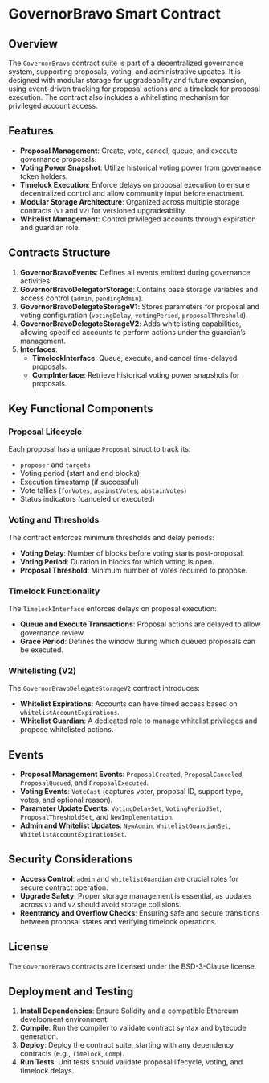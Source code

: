 # GovernorBravo Smart Contract

## Overview
The `GovernorBravo` contract suite is part of a decentralized governance system, supporting proposals, voting, and administrative updates. It is designed with modular storage for upgradeability and future expansion, using event-driven tracking for proposal actions and a timelock for proposal execution. The contract also includes a whitelisting mechanism for privileged account access.

## Features
- **Proposal Management**: Create, vote, cancel, queue, and execute governance proposals.
- **Voting Power Snapshot**: Utilize historical voting power from governance token holders.
- **Timelock Execution**: Enforce delays on proposal execution to ensure decentralized control and allow community input before enactment.
- **Modular Storage Architecture**: Organized across multiple storage contracts (`V1` and `V2`) for versioned upgradeability.
- **Whitelist Management**: Control privileged accounts through expiration and guardian role.

## Contracts Structure

1. **GovernorBravoEvents**: Defines all events emitted during governance activities.
2. **GovernorBravoDelegatorStorage**: Contains base storage variables and access control (`admin`, `pendingAdmin`).
3. **GovernorBravoDelegateStorageV1**: Stores parameters for proposal and voting configuration (`votingDelay`, `votingPeriod`, `proposalThreshold`).
4. **GovernorBravoDelegateStorageV2**: Adds whitelisting capabilities, allowing specified accounts to perform actions under the guardian’s management.
5. **Interfaces**:
   - **TimelockInterface**: Queue, execute, and cancel time-delayed proposals.
   - **CompInterface**: Retrieve historical voting power snapshots for proposals.

## Key Functional Components

### Proposal Lifecycle
Each proposal has a unique `Proposal` struct to track its:
- `proposer` and `targets`
- Voting period (start and end blocks)
- Execution timestamp (if successful)
- Vote tallies (`forVotes`, `againstVotes`, `abstainVotes`)
- Status indicators (canceled or executed)

### Voting and Thresholds
The contract enforces minimum thresholds and delay periods:
- **Voting Delay**: Number of blocks before voting starts post-proposal.
- **Voting Period**: Duration in blocks for which voting is open.
- **Proposal Threshold**: Minimum number of votes required to propose.

### Timelock Functionality
The `TimelockInterface` enforces delays on proposal execution:
- **Queue and Execute Transactions**: Proposal actions are delayed to allow governance review.
- **Grace Period**: Defines the window during which queued proposals can be executed.

### Whitelisting (V2)
The `GovernorBravoDelegateStorageV2` contract introduces:
- **Whitelist Expirations**: Accounts can have timed access based on `whitelistAccountExpirations`.
- **Whitelist Guardian**: A dedicated role to manage whitelist privileges and propose whitelisted actions.

## Events
- **Proposal Management Events**: `ProposalCreated`, `ProposalCanceled`, `ProposalQueued`, and `ProposalExecuted`.
- **Voting Events**: `VoteCast` (captures voter, proposal ID, support type, votes, and optional reason).
- **Parameter Update Events**: `VotingDelaySet`, `VotingPeriodSet`, `ProposalThresholdSet`, and `NewImplementation`.
- **Admin and Whitelist Updates**: `NewAdmin`, `WhitelistGuardianSet`, `WhitelistAccountExpirationSet`.

## Security Considerations
- **Access Control**: `admin` and `whitelistGuardian` are crucial roles for secure contract operation.
- **Upgrade Safety**: Proper storage management is essential, as updates across `V1` and `V2` should avoid storage collisions.
- **Reentrancy and Overflow Checks**: Ensuring safe and secure transitions between proposal states and verifying timelock operations.

## License
The `GovernorBravo` contracts are licensed under the BSD-3-Clause license.

## Deployment and Testing
1. **Install Dependencies**: Ensure Solidity and a compatible Ethereum development environment.
2. **Compile**: Run the compiler to validate contract syntax and bytecode generation.
3. **Deploy**: Deploy the contract suite, starting with any dependency contracts (e.g., `Timelock`, `Comp`).
4. **Run Tests**: Unit tests should validate proposal lifecycle, voting, and timelock delays.

